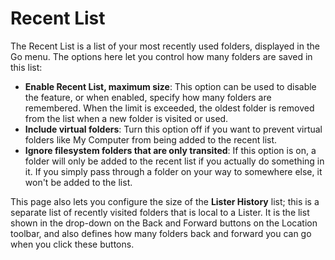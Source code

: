 # Recent List

The Recent List is a list of your most recently used folders, displayed in the Go menu. The options here let you control how many folders are saved in this list:

- **Enable Recent List, maximum size**: This option can be used to disable the feature, or when enabled, specify how many folders are remembered. When the limit is exceeded, the oldest folder is removed from the list when a new folder is visited or used.
- **Include virtual folders**: Turn this option off if you want to prevent virtual folders like My Computer from being added to the recent list.
- **Ignore filesystem folders that are only transited**: If this option is on, a folder will only be added to the recent list if you actually do something in it. If you simply pass through a folder on your way to somewhere else, it won't be added to the list.

This page also lets you configure the size of the **Lister History** list; this is a separate list of recently visited folders that is local to a Lister. It is the list shown in the drop-down on the Back and Forward buttons on the Location toolbar, and also defines how many folders back and forward you can go when you click these buttons.
